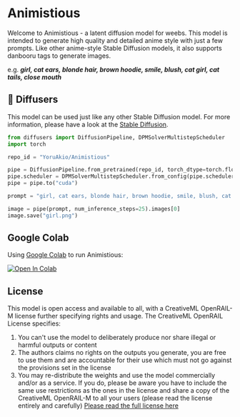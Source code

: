 # Animistious

Welcome to Animistious - a latent diffusion model for weebs. This model is intended to generate high quality and detailed anime style with just a few prompts. Like other anime-style Stable Diffusion models, it also supports danbooru tags to generate images.

e.g. **_girl, cat ears, blonde hair, brown hoodie, smile, blush, cat girl, cat tails, close mouth_** 

## 🧨 Diffusers

This model can be used just like any other Stable Diffusion model. For more information,
please have a look at the [Stable Diffusion](https://huggingface.co/docs/diffusers/stable_diffusion).

```python
from diffusers import DiffusionPipeline, DPMSolverMultistepScheduler
import torch

repo_id = "YoruAkio/Animistious"

pipe = DiffusionPipeline.from_pretrained(repo_id, torch_dtype=torch.float16)
pipe.scheduler = DPMSolverMultistepScheduler.from_config(pipe.scheduler.config)
pipe = pipe.to("cuda")

prompt = "girl, cat ears, blonde hair, brown hoodie, smile, blush, cat girl, cat tails, close mouth"

image = pipe(prompt, num_inference_steps=25).images[0]
image.save("girl.png")
```

## Google Colab

Using [Google Colab](https://colab.research.google.com) to run Animistious:

[![Open In Colab](https://colab.research.google.com/assets/colab-badge.svg)](https://colab.research.google.com/github/YoruAkio/Animistious/blob/main/Animistious.ipynb)

## License

This model is open access and available to all, with a CreativeML OpenRAIL-M license further specifying rights and usage.
The CreativeML OpenRAIL License specifies: 

1. You can't use the model to deliberately produce nor share illegal or harmful outputs or content 
2. The authors claims no rights on the outputs you generate, you are free to use them and are accountable for their use which must not go against the provisions set in the license
3. You may re-distribute the weights and use the model commercially and/or as a service. If you do, please be aware you have to include the same use restrictions as the ones in the license and share a copy of the CreativeML OpenRAIL-M to all your users (please read the license entirely and carefully)
[Please read the full license here](https://huggingface.co/spaces/CompVis/stable-diffusion-license)
